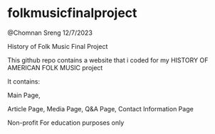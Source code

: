 # folkmusicfinalproject

@Chomnan Sreng
12/7/2023

History of Folk Music Final Project

This github repo contains a website that i coded for my 
HISTORY OF AMERICAN FOLK MUSIC project

It contains:

Main Page,

Article Page,
Media Page,
Q&A Page,
Contact Information Page

Non-profit
For education purposes only
